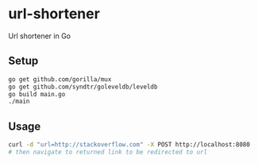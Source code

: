 # url-shortener
Url shortener in Go

## Setup
```bash
go get github.com/gorilla/mux
go get github.com/syndtr/goleveldb/leveldb
go build main.go
./main
```

## Usage
```bash
curl -d "url=http://stackoverflow.com" -X POST http://localhost:8080
# then navigate to returned link to be redirected to url
```
